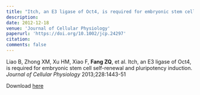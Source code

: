 ```yaml
---
title: "Itch, an E3 ligase of Oct4, is required for embryonic stem cell self-renewal and pluripotency induction"
description: 
date: 2012-12-18
venue: 'Journal of Cellular Physiology'
paperurl: 'https://doi.org/10.1002/jcp.24297'
citation: 
comments: false
---
```


Liao B, Zhong XM, Xu HM, Xiao F, **Fang ZQ**, et al. Itch, an E3 ligase of Oct4, is required for embryonic stem cell self-renewal and pluripotency induction. *Journal of Cellular Physiology* 2013;228:1443-51

Download [here](https://doi.org/10.1002/jcp.24297)